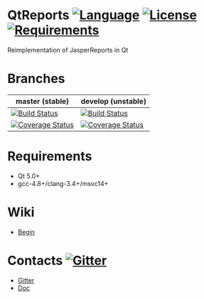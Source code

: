 # QtReports [![Language](https://img.shields.io/badge/language-C++11-blue.svg)](https://github.com/PO-21/QtReports/search?l=cpp) [![License](https://img.shields.io/badge/license-MIT-blue.svg)](https://github.com/PO-21/QtReports/blob/develop/LICENSE.txt) [![Requirements](https://img.shields.io/badge/requirements-Qt5-red.svg)]()
Reimplementation of JasperReports in Qt

Branches
========

master (stable) | develop (unstable)
--------------- | -----------------
[![Build Status](https://api.travis-ci.org/PO-21/QtReports.svg?branch=master)](https://travis-ci.org/PO-21/QtReports) | [![Build Status](https://api.travis-ci.org/PO-21/QtReports.svg?branch=develop)](https://travis-ci.org/PO-21/QtReports)
[![Coverage Status](https://coveralls.io/repos/PO-21/QtReports/badge.svg?branch=master&service=github)](https://coveralls.io/github/PO-21/QtReports?branch=master) | [![Coverage Status](https://coveralls.io/repos/PO-21/QtReports/badge.svg?branch=develop&service=github)](https://coveralls.io/github/PO-21/QtReports?branch=develop)

# Requirements
+ Qt 5.0+
+ gcc-4.8+/clang-3.4+/msvc14+

# Wiki
+ [Begin](https://github.com/PO-21/QtReports/wiki)

# Contacts [![Gitter](https://badges.gitter.im/PO-21/QtReports.svg)](https://gitter.im/PO-21/QtReports?utm_source=badge&utm_medium=badge&utm_campaign=pr-badge)
* [Gitter](https://gitter.im/PO-21/QtReports?utm_source=share-link&utm_medium=link&utm_campaign=share-link)
* [Doc](http://po-21.github.io/html/)
